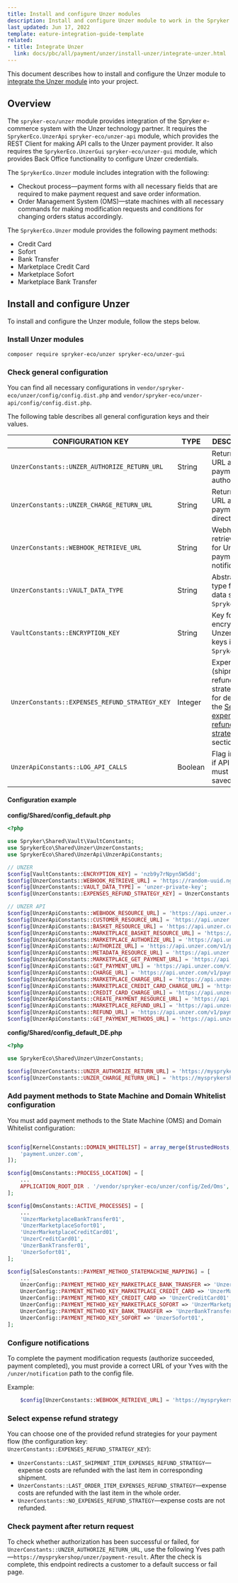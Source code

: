 ```yaml
---
title: Install and configure Unzer modules
description: Install and configure Unzer module to work in the Spryker Commerce OS.
last_updated: Jun 17, 2022
template: eature-integration-guide-template
related:
- title: Integrate Unzer
  link: docs/pbc/all/payment/unzer/install-unzer/integrate-unzer.html
---
```


This document describes how to install and configure the Unzer module to [integrate the Unzer module](/docs/pbc/all/payment/unzer/install-unzer/integrate-unzer.html) into your project.

## Overview

The `spryker-eco/unzer` module provides integration of the Spryker e-commerce system with the Unzer technology partner.
It requires the `SprykerEco.UnzerApi` `spryker-eco/unzer-api` module, which provides the REST Client for making API calls to the Unzer payment provider.
It also requires the `SprykerEco.UnzerGui` `spryker-eco/unzer-gui` module, which provides Back Office functionality to configure Unzer credentials.

The `SprykerEco.Unzer` module includes integration with the following:
* Checkout process—payment forms with all necessary fields that are required to make payment request and save order information.
* Order Management System (OMS)—state machines with all necessary commands for making modification requests and conditions for changing orders status accordingly.

The `SprykerEco.Unzer` module provides the following payment methods:
* Credit Card
* Sofort
* Bank Transfer
* Marketplace Credit Card
* Marketplace Sofort
* Marketplace Bank Transfer

## Install and configure Unzer

To install and configure the Unzer module, follow the steps below.

### Install Unzer modules

```
composer require spryker-eco/unzer spryker-eco/unzer-gui
```

### Check general configuration

You can find all necessary configurations in `vendor/spryker-eco/unzer/config/config.dist.php` and `vendor/spryker-eco/unzer-api/config/config.dist.php`.

The following table describes all general configuration keys and their values.

| CONFIGURATION KEY | TYPE | DESCRIPTION |
|---|---|---|
| `UnzerConstants::UNZER_AUTHORIZE_RETURN_URL`   | String | Return back URL after payment authorization.                                 |
| `UnzerConstants::UNZER_CHARGE_RETURN_URL`      | String | Return back URL after payment direct charge.                                 |
| `UnzerConstants::WEBHOOK_RETRIEVE_URL`         | String | Webhook retrieve URL for Unzer payment notifications.                        |
| `UnzerConstants::VAULT_DATA_TYPE`              | String | Abstract data type for Unzer data saved in `Spryker.Vault`.                  |
| `VaultConstants::ENCRYPTION_KEY`               | String | Key for encrypting Unzer private keys in `Spryker.Vault`. |
| `UnzerConstants::EXPENSES_REFUND_STRATEGY_KEY` | Integer | Expense (shipment) refund strategy key. for details, see the [Select expense refund strategies](#select-expense-refund-strategy) section. |
| `UnzerApiConstants::LOG_API_CALLS`             | Boolean | Flag indicating if API calls log must be saved.                       |

#### Configuration example

**config/Shared/config_default.php**

```php
<?php

use Spryker\Shared\Vault\VaultConstants;
use SprykerEco\Shared\Unzer\UnzerConstants;
use SprykerEco\Shared\UnzerApi\UnzerApiConstants;

// UNZER
$config[VaultConstants::ENCRYPTION_KEY] = 'nzb9y7rNpyn5W5dd';
$config[UnzerConstants::WEBHOOK_RETRIEVE_URL] = 'https://random-uuid.ngrok.io/unzer/notification';
$config[UnzerConstants::VAULT_DATA_TYPE] = 'unzer-private-key';
$config[UnzerConstants::EXPENSES_REFUND_STRATEGY_KEY] = UnzerConstants::LAST_SHIPMENT_ITEM_EXPENSES_REFUND_STRATEGY;

// UNZER API
$config[UnzerApiConstants::WEBHOOK_RESOURCE_URL] = 'https://api.unzer.com/v1/webhooks';
$config[UnzerApiConstants::CUSTOMER_RESOURCE_URL] = 'https://api.unzer.com/v1/customers/%s';
$config[UnzerApiConstants::BASKET_RESOURCE_URL] = 'https://api.unzer.com/v2/baskets';
$config[UnzerApiConstants::MARKETPLACE_BASKET_RESOURCE_URL] = 'https://api.unzer.com/v2/marketplace/baskets';
$config[UnzerApiConstants::MARKETPLACE_AUTHORIZE_URL] = 'https://api.unzer.com/v1/marketplace/payments/authorize';
$config[UnzerApiConstants::AUTHORIZE_URL] = 'https://api.unzer.com/v1/payments/authorize';
$config[UnzerApiConstants::METADATA_RESOURCE_URL] = 'https://api.unzer.com/v1/metadata';
$config[UnzerApiConstants::MARKETPLACE_GET_PAYMENT_URL] = 'https://api.unzer.com/v1/marketplace/payments/%s';
$config[UnzerApiConstants::GET_PAYMENT_URL] = 'https://api.unzer.com/v1/payments/%s';
$config[UnzerApiConstants::CHARGE_URL] = 'https://api.unzer.com/v1/payments/charges';
$config[UnzerApiConstants::MARKETPLACE_CHARGE_URL] = 'https://api.unzer.com/v1/marketplace/payments/charges';
$config[UnzerApiConstants::MARKETPLACE_CREDIT_CARD_CHARGE_URL] = 'https://api.unzer.com/v1/marketplace/payments/%s/authorize/%s/charges';
$config[UnzerApiConstants::CREDIT_CARD_CHARGE_URL] = 'https://api.unzer.com/v1/payments/%s/charges';
$config[UnzerApiConstants::CREATE_PAYMENT_RESOURCE_URL] = 'https://api.unzer.com/v1/types/%s';
$config[UnzerApiConstants::MARKETPLACE_REFUND_URL] = 'https://api.unzer.com/v1/marketplace/payments/%s/charges/%s/cancels';
$config[UnzerApiConstants::REFUND_URL] = 'https://api.unzer.com/v1/payments/%s/charges/%s/cancels';
$config[UnzerApiConstants::GET_PAYMENT_METHODS_URL] = 'https://api.unzer.com/v1/keypair';
```


**config/Shared/config_default_DE.php**

```php
<?php

use SprykerEco\Shared\Unzer\UnzerConstants;

$config[UnzerConstants::UNZER_AUTHORIZE_RETURN_URL] = 'https://mysprykershop/unzer/payment-result';
$config[UnzerConstants::UNZER_CHARGE_RETURN_URL] = 'https://mysprykershop/unzer/payment-result';
```

### Add payment methods to State Machine and Domain Whitelist configuration

You must add payment methods to the State Machine (OMS) and Domain Whitelist configuration:

```php

$config[KernelConstants::DOMAIN_WHITELIST] = array_merge($trustedHosts, [
    'payment.unzer.com',
]);

$config[OmsConstants::PROCESS_LOCATION] = [
    ...
    APPLICATION_ROOT_DIR . '/vendor/spryker-eco/unzer/config/Zed/Oms',
];

$config[OmsConstants::ACTIVE_PROCESSES] = [
    ...
    'UnzerMarketplaceBankTransfer01',
    'UnzerMarketplaceSofort01',
    'UnzerMarketplaceCreditCard01',
    'UnzerCreditCard01',
    'UnzerBankTransfer01',
    'UnzerSofort01',
];

$config[SalesConstants::PAYMENT_METHOD_STATEMACHINE_MAPPING] = [
    ...
    UnzerConfig::PAYMENT_METHOD_KEY_MARKETPLACE_BANK_TRANSFER => 'UnzerMarketplaceBankTransfer01',
    UnzerConfig::PAYMENT_METHOD_KEY_MARKETPLACE_CREDIT_CARD => 'UnzerMarketplaceCreditCard01',
    UnzerConfig::PAYMENT_METHOD_KEY_CREDIT_CARD => 'UnzerCreditCard01',
    UnzerConfig::PAYMENT_METHOD_KEY_MARKETPLACE_SOFORT => 'UnzerMarketplaceSofort01',
    UnzerConfig::PAYMENT_METHOD_KEY_BANK_TRANSFER => 'UnzerBankTransfer01',
    UnzerConfig::PAYMENT_METHOD_KEY_SOFORT => 'UnzerSofort01',
];

 ```

### Configure notifications

To complete the payment modification requests (authorize succeeded, payment completed), you must provide a correct URL of your Yves with the `/unzer/notification` path to the config file.

Example:

```php
    $config[UnzerConstants::WEBHOOK_RETRIEVE_URL] = 'https://mysprykershop/unzer/notification';

```

### Select expense refund strategy

You can choose one of the provided refund strategies for your payment flow (the configuration key: `UnzerConstants::EXPENSES_REFUND_STRATEGY_KEY`):
* `UnzerConstants::LAST_SHIPMENT_ITEM_EXPENSES_REFUND_STRATEGY`—expense costs are refunded with the last item in corresponding shipment.
* `UnzerConstants::LAST_ORDER_ITEM_EXPENSES_REFUND_STRATEGY`—expense costs are refunded with the last item in the whole order.
* `UnzerConstants::NO_EXPENSES_REFUND_STRATEGY`—expense costs are not refunded.

### Check payment after return request

To check whether authorization has been successful or failed, for `UnzerConstants::UNZER_AUTHORIZE_RETURN_URL`, use the following Yves path —`https://mysprykershop/unzer/payment-result`. After the check is complete, this endpoint redirects a customer to a default success or fail page.
